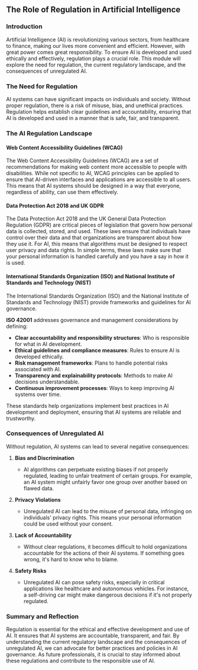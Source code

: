 ## The Role of Regulation in Artificial Intelligence

### Introduction

Artificial Intelligence (AI) is revolutionizing various sectors, from healthcare to finance, making our lives more convenient and efficient. However, with great power comes great responsibility. To ensure AI is developed and used ethically and effectively, regulation plays a crucial role. This module will explore the need for regulation, the current regulatory landscape, and the consequences of unregulated AI.

### The Need for Regulation

AI systems can have significant impacts on individuals and society. Without proper regulation, there is a risk of misuse, bias, and unethical practices. Regulation helps establish clear guidelines and accountability, ensuring that AI is developed and used in a manner that is safe, fair, and transparent.

### The AI Regulation Landscape

#### Web Content Accessibility Guidelines (WCAG)

The Web Content Accessibility Guidelines (WCAG) are a set of recommendations for making web content more accessible to people with disabilities. While not specific to AI, WCAG principles can be applied to ensure that AI-driven interfaces and applications are accessible to all users. This means that AI systems should be designed in a way that everyone, regardless of ability, can use them effectively.

#### Data Protection Act 2018 and UK GDPR

The Data Protection Act 2018 and the UK General Data Protection Regulation (GDPR) are critical pieces of legislation that govern how personal data is collected, stored, and used. These laws ensure that individuals have control over their data and that organizations are transparent about how they use it. For AI, this means that algorithms must be designed to respect user privacy and data rights. In simple terms, these laws make sure that your personal information is handled carefully and you have a say in how it is used.

#### International Standards Organization (ISO) and National Institute of Standards and Technology (NIST)

The International Standards Organization (ISO) and the National Institute of Standards and Technology (NIST) provide frameworks and guidelines for AI governance. 

**ISO 42001** addresses governance and management considerations by defining:
- **Clear accountability and responsibility structures**: Who is responsible for what in AI development.
- **Ethical guidelines and compliance measures**: Rules to ensure AI is developed ethically.
- **Risk management frameworks**: Plans to handle potential risks associated with AI.
- **Transparency and explainability protocols**: Methods to make AI decisions understandable.
- **Continuous improvement processes**: Ways to keep improving AI systems over time.

These standards help organizations implement best practices in AI development and deployment, ensuring that AI systems are reliable and trustworthy.

### Consequences of Unregulated AI

Without regulation, AI systems can lead to several negative consequences:

1. **Bias and Discrimination**
   - AI algorithms can perpetuate existing biases if not properly regulated, leading to unfair treatment of certain groups. For example, an AI system might unfairly favor one group over another based on flawed data.

2. **Privacy Violations**
   - Unregulated AI can lead to the misuse of personal data, infringing on individuals' privacy rights. This means your personal information could be used without your consent.

3. **Lack of Accountability**
   - Without clear regulations, it becomes difficult to hold organizations accountable for the actions of their AI systems. If something goes wrong, it's hard to know who to blame.

4. **Safety Risks**
   - Unregulated AI can pose safety risks, especially in critical applications like healthcare and autonomous vehicles. For instance, a self-driving car might make dangerous decisions if it's not properly regulated.

### Summary and Reflection

Regulation is essential for the ethical and effective development and use of AI. It ensures that AI systems are accountable, transparent, and fair. By understanding the current regulatory landscape and the consequences of unregulated AI, we can advocate for better practices and policies in AI governance. As future professionals, it is crucial to stay informed about these regulations and contribute to the responsible use of AI.